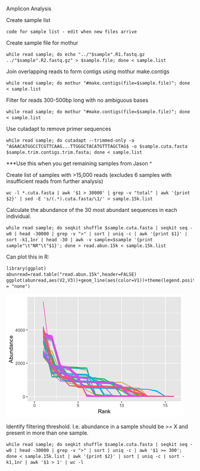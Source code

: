 Amplicon Analysis

Create sample list
```
code for sample list - edit when new files arrive
```

Create sample file for mothur
```
while read sample; do echo "../"$sample".R1.fastq.gz	../"$sample".R2.fastq.gz" > $sample.file; done < sample.list
```

Join overlapping reads to form contigs using mothur make.contigs
```
while read sample; do mothur "#make.contigs(file=$sample.file)"; done < sample.list
```

Filter for reads 300-500bp long with no ambiguous bases
```
while read sample; do mothur "#make.contigs(file=$sample.file)"; done < sample.list
```

Use cutadapt to remove primer sequences
```
while read sample; do cutadapt --trimmed-only -a ^AGAACATGGCCTCGTTCAAG...TTGGGCTACATGTTTAGCTAG$ -o $sample.cuta.fasta $sample.trim.contigs.trim.fasta; done < sample.list
```
***Use this when you get remaining samples from Jason ^

Create list of samples with >15,000 reads (excludes 6 samples with insufficient reads from further analysis)
```
wc -l *.cuta.fasta | awk '$1 > 30000' | grep -v "total" | awk '{print $2}' | sed -E 's/(.*).cuta.fasta/\1/' > sample.15k.list
```

Calculate the abundance of the 30 most abundant sequences in each individual.
```
while read sample; do seqkit shuffle $sample.cuta.fasta | seqkit seq -w0 | head -30000 | grep -v ">" | sort | uniq -c | awk '{print $1}' | sort -k1,1nr | head -30 | awk -v sample=$sample '{print sample"\t"NR"\t"$1}'; done > read.abun.15k < sample.15k.list
```

Can plot this in R:
```
library(ggplot)
abunread=read.table("read.abun.15k",header=FALSE)
ggplot(abunread,aes(V2,V3))+geom_line(aes(color=V1))+theme(legend.position = "none")
```

![plot](rank.read.abun.plot.png)


Identify filtering threshold. I.e. abundance in a sample should be >= X and present in more than one sample.
```
while read sample; do seqkit shuffle $sample.cuta.fasta | seqkit seq -w0 | head -30000 | grep -v ">" | sort | uniq -c | awk '$1 >= 300'; done < sample.15k.list | awk '{print $2}' | sort | uniq -c | sort -k1,1nr | awk '$1 > 1' | wc -l
```


